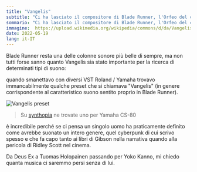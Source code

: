```yaml
---
title: "Vangelis"
subtitle: "Ci ha lasciato il compositore di Blade Runner, l'Orfeo del cyberpunk"
sommario: "Ci ha lasciato il compositore di Blade Runner, l'Orfeo del cyberpunk"
immagine:  https://upload.wikimedia.org/wikipedia/commons/d/da/Vangelis%2C_26_July_2012.jpg
date: 2022-05-19
lang: it-IT
---
```


Blade Runner resta una delle colonne sonore più belle di sempre, ma non tutti forse sanno quanto Vangelis sia stato importante per la ricerca di determinati tipi di suono:

quando smanettavo con diversi VST Roland / Yamaha trovavo immancabilmente qualche preset che si chiamava "Vangelis" (in genere corrispondente al caratteristico suono sentito proprio in Blade Runner).

![Vangelis preset](https://www.synthtopia.com/wp-content/uploads/2017/03/yamaha-cs-80-clone-deckard-dream-e1508365023514.jpg)

> Su [synthopia](https://www.synthtopia.com/content/2018/04/28/vangelis-presets-for-deckards-dream/) ne trovate uno per Yamaha CS-80

è incredibile perché se ci pensa un singolo uomo ha praticamente definito come avrebbe suonato un intero genere, quel cyberpunk di cui scrivo spesso e che fa capo tanto ai libri di Gibson nella narrativa quando alla pericola di Ridley Scott nel cinema.

Da Deus Ex a Tuomas Holopainen passando per Yoko Kanno, mi chiedo quanta musica ci saremmo persi senza di lui.
